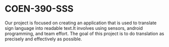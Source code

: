 # COEN-390-SSS
Our project is focused on creating an application that is used to translate sign language into readable text.It involves using sensors, android programming, and team effort. The goal of this project is to do translation as precisely and effectively  as possible.
